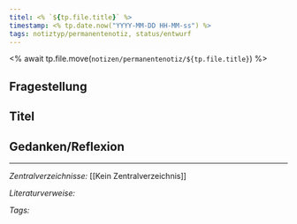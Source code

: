 ```yaml
---
titel: <% `${tp.file.title}` %>
timestamp: <% tp.date.now("YYYY-MM-DD HH-MM-ss") %>
tags: notiztyp/permanentenotiz, status/entwurf
---
```

<% 
await tp.file.move(`notizen/permanentenotiz/${tp.file.title}`)
%>
## Fragestellung

## Titel

## Gedanken/Reflexion

---
*Zentralverzeichnisse:*
[[Kein Zentralverzeichnis]]

*Literaturverweise:*

*Tags:*
